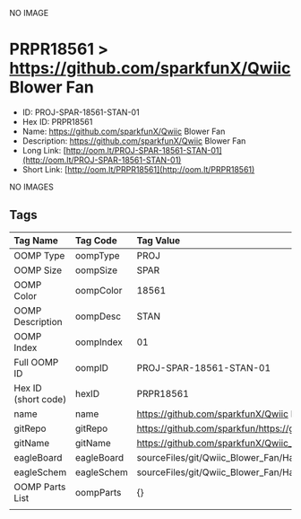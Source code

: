 


  
NO IMAGE  
# PRPR18561 > https://github.com/sparkfunX/Qwiic Blower Fan

- ID: PROJ-SPAR-18561-STAN-01
- Hex ID: PRPR18561
- Name: https://github.com/sparkfunX/Qwiic Blower Fan
- Description: https://github.com/sparkfunX/Qwiic Blower Fan
- Long Link: [http://oom.lt/PROJ-SPAR-18561-STAN-01](http://oom.lt/PROJ-SPAR-18561-STAN-01)
- Short Link: [http://oom.lt/PRPR18561](http://oom.lt/PRPR18561)
  
NO IMAGES  
## Tags
  

|Tag Name|Tag Code|Tag Value|
| :--- | :--- | :--- |
|OOMP Type|oompType|PROJ|
|OOMP Size|oompSize|SPAR|
|OOMP Color|oompColor|18561|
|OOMP Description|oompDesc|STAN|
|OOMP Index|oompIndex|01|
|Full OOMP ID|oompID|PROJ-SPAR-18561-STAN-01|
|Hex ID (short code)|hexID|PRPR18561|
|name|name|https://github.com/sparkfunX/Qwiic Blower Fan|
|gitRepo|gitRepo|https://github.com/sparkfun/https://github.com/sparkfunX/Qwiic_Blower_Fan|
|gitName|gitName|https://github.com/sparkfunX/Qwiic_Blower_Fan|
|eagleBoard|eagleBoard|sourceFiles/git/Qwiic_Blower_Fan/Hardware/qwiic_blower.brd|
|eagleSchem|eagleSchem|sourceFiles/git/Qwiic_Blower_Fan/Hardware/qwiic_blower.sch|
|OOMP Parts List|oompParts|{}|
||||
